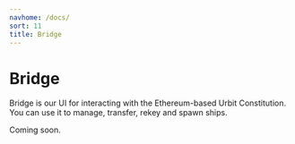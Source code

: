 ```yaml
---
navhome: /docs/
sort: 11
title: Bridge
---
```


# Bridge

Bridge is our UI for interacting with the Ethereum-based Urbit Constitution. You can use it to manage, transfer, rekey and spawn ships.

Coming soon.
